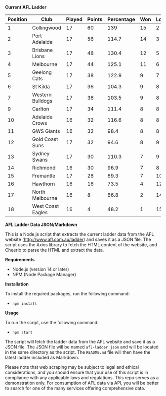 **Current AFL Ladder**

| Position | Club | Played | Points | Percentage | Won | Lost | Drawn | PF | PA |
| -------- | ---- | ------ | ------ | ---------- | --- | ---- | ----- | -- | -- |
| 1 | Collingwood | 17 | 60 | 139 | 15 | 2 | 0 | 1598 | 1150 |
| 2 | Port Adelaide | 17 | 56 | 114.7 | 14 | 3 | 0 | 1612 | 1406 |
| 3 | Brisbane Lions | 17 | 48 | 130.4 | 12 | 5 | 0 | 1689 | 1295 |
| 4 | Melbourne | 17 | 44 | 125.1 | 11 | 6 | 0 | 1529 | 1222 |
| 5 | Geelong Cats | 17 | 38 | 122.9 | 9 | 7 | 1 | 1639 | 1334 |
| 6 | St Kilda | 17 | 36 | 104.3 | 9 | 8 | 0 | 1289 | 1236 |
| 7 | Western Bulldogs | 17 | 36 | 103.5 | 9 | 8 | 0 | 1377 | 1330 |
| 9 | Carlton | 17 | 34 | 111.4 | 8 | 8 | 1 | 1392 | 1250 |
| 10 | Adelaide Crows | 16 | 32 | 116.6 | 8 | 8 | 0 | 1553 | 1332 |
| 11 | GWS Giants | 16 | 32 | 98.4 | 8 | 8 | 0 | 1329 | 1351 |
| 12 | Gold Coast Suns | 17 | 32 | 94.6 | 8 | 9 | 0 | 1345 | 1422 |
| 13 | Sydney Swans | 17 | 30 | 110.3 | 7 | 9 | 1 | 1504 | 1363 |
| 14 | Richmond | 16 | 30 | 96.9 | 7 | 8 | 1 | 1272 | 1313 |
| 15 | Fremantle | 17 | 28 | 89.3 | 7 | 10 | 0 | 1329 | 1489 |
| 16 | Hawthorn | 16 | 16 | 73.5 | 4 | 12 | 0 | 1122 | 1526 |
| 17 | North Melbourne | 16 | 8 | 66.8 | 2 | 14 | 0 | 1137 | 1702 |
| 18 | West Coast Eagles | 16 | 4 | 48.2 | 1 | 15 | 0 | 942 | 1954 |

**AFL Ladder Data JSON/Markdown**

This is a Node.js script that extracts the current ladder data from the AFL website (http://www.afl.com.au/ladder) and saves it as a JSON file. The script uses the Axios library to fetch the HTML content of the website, and Cheerio to parse the HTML and extract the data.

**Requirements**

- Node.js (version 14 or later)
- NPM (Node Package Manager)

**Installation**

To install the required packages, run the following command:

 - `npm install`

**Usage**

To run the script, use the following command:

 - `npm start`

The script will fetch the ladder data from the AFL website and save it as a JSON file. The JSON file will be named `afl-ladder.json` and will be located in the same directory as the script. The `README.md` file will then have the latest ladder included as Markdown.

Please note that web scraping may be subject to legal and ethical considerations, and you should ensure that your use of this script is in compliance with any applicable laws and regulations. This repo serves as a demonstration only. For consumption of AFL data via API, you will be better to search for one of the many services offering comprehensive data.
